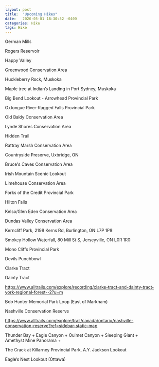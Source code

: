 ```yaml
---
layout: post
title:  "Upcoming Hikes"
date:   2020-05-01 18:30:52 -0400
categories: Hike
tags: Hike
---
```


German Mills

Rogers Reservoir 

Happy Valley

Greenwood Conservation Area

Huckleberry Rock, Muskoka

Maple tree at Indian’s Landing in Port Sydney, Muskoka

Big Bend Lookout - Arrowhead Provincial Park

Oxtongue River-Ragged Falls Provincial Park

Old Baldy Conservation Area

Lynde Shores Conservation Area

Hidden Trail

Rattray Marsh Conservation Area

Countryside Preserve, Uxbridge, ON

Bruce's Caves Conservation Area

Irish Mountain Scenic Lookout

Limehouse Conservation Area

Forks of the Credit Provincial Park

Hilton Falls

Kelso/Glen Eden Conservation Area

Dundas Valley Conservation Area

Kerncliff Park, 2198 Kerns Rd, Burlington, ON L7P 1P8

Smokey Hollow Waterfall, 80 Mill St S, Jerseyville, ON L0R 1R0

Mono Cliffs Provincial Park

Devils Punchbowl

Clarke Tract 

Dainty Tract

https://www.alltrails.com/explore/recording/clarke-tract-and-dainty-tract-york-regional-forest--2?u=m

Bob Hunter Memorial Park Loop (East of Markham)

Nashville Conservation Reserve

https://www.alltrails.com/explore/trail/canada/ontario/nashville-conservation-reserve?ref=sidebar-static-map

Thunder Bay + Eagle Canyon + Ouimet Canyon + Sleeping Giant + Amethyst Mine Panorama + 

The Crack at Killarney Provincial Park, A.Y. Jackson Lookout

Eagle’s Nest Lookout (Ottawa)
